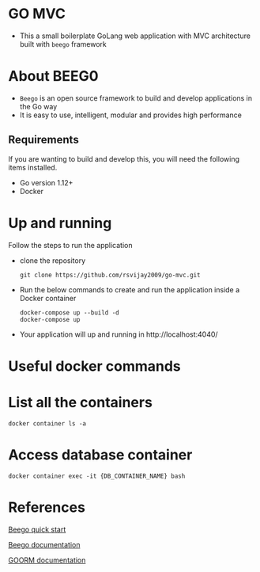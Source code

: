 # GO MVC
- This a small boilerplate GoLang web application with MVC architecture built with `beego` framework

# About BEEG0
- `Beego` is an open source framework to build and develop applications in the Go way
- It is easy to use, intelligent, modular and provides high performance

## Requirements

If you are wanting to build and develop this, you will need the following items installed.

- Go version 1.12+
- Docker

# Up and running

Follow the steps to run the application

- clone the repository

  ```
  git clone https://github.com/rsvijay2009/go-mvc.git
  ```
  
- Run the below commands to create and run the application inside a Docker container

  ```
  docker-compose up --build -d
  docker-compose up
  ```

- Your application will up and running in http://localhost:4040/

# Useful docker commands

# List all the containers

```
docker container ls -a
```

# Access database container

```
docker container exec -it {DB_CONTAINER_NAME} bash
```

# References

[Beego quick start](https://beego.me/quickstart)

[Beego documentation](https://beego.me/docs/intro/)

[GOORM documentation](https://gorm.io/docs/)